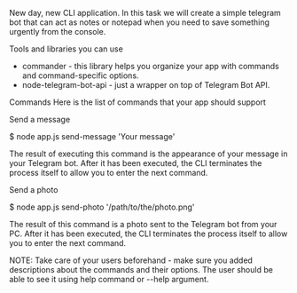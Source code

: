 New day, new CLI application. In this task we will create a simple telegram bot that can
act as notes or notepad when you need to save something urgently from the console.

Tools and libraries you can use

- commander - this library helps you organize your app with commands and command-specific
  options.
- node-telegram-bot-api - just a wrapper on top of Telegram Bot API.

Commands Here is the list of commands that your app should support

Send a message

$ node app.js send-message 'Your message'

The result of executing this command is the appearance of your message in your Telegram
bot. After it has been executed, the CLI terminates the process itself to allow you to
enter the next command.

Send a photo

$ node app.js send-photo '/path/to/the/photo.png'

The result of this command is a photo sent to the Telegram bot from your PC. After it has
been executed, the CLI terminates the process itself to allow you to enter the next
command.

NOTE: Take care of your users beforehand - make sure you added descriptions about the
commands and their options. The user should be able to see it using help command or --help
argument.
